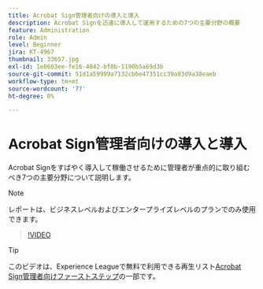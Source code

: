```yaml
---
title: Acrobat Sign管理者向けの導入と導入
description: Acrobat Signを迅速に導入して運用するための7つの主要分野の概要
feature: Administration
role: Admin
level: Beginner
jira: KT-4967
thumbnail: 33657.jpg
exl-id: 1e8603ee-fe16-4842-bf0b-1190b5a69d3b
source-git-commit: 51d1a59999a7132cb6e47351cc39a93d9a38eaeb
workflow-type: tm+mt
source-wordcount: '77'
ht-degree: 0%

---
```


# Acrobat Sign管理者向けの導入と導入

Acrobat Signをすばやく導入して稼働させるために管理者が重点的に取り組むべき7つの主要分野について説明します。

>[!NOTE]
>
>レポートは、ビジネスレベルおよびエンタープライズレベルのプランでのみ使用できます。

>[!VIDEO](https://video.tv.adobe.com/v/33657?quality=12&learn=on&hidetitle=true)

>[!TIP]
>
>このビデオは、Experience Leagueで無料で利用できる再生リスト[Acrobat Sign管理者向けファーストステップ](https://experienceleague.adobe.com/en/playlists/acrobat-sign-get-started-administrators)の一部です。
